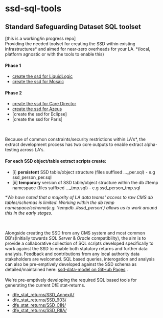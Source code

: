 # ssd-sql-tools
## Standard Safeguarding Dataset SQL toolset

[this is a working/in progress repo]<br>
Providing the needed toolset for creating the SSD within existing infrastructures* and aimed for near-zero overheads for your LA. 
*(local, platform agnostic or with the tools to enable this)

#### Phase 1
- [create the ssd for LiquidLogic](ssd_create_liquid_logic)
- [create the ssd for Mosaic](ssd_create_mosaic)

#### Phase 2
- [create the ssd for Care Director](ssd_create_care_director)
- [create the ssd for Azeus](ssd_create_azeus)
- [create the ssd for Eclipse]
- [create the ssd for Paris]

<br><br>
Because of common constraints/security restrictions within LA's*, the extract development process has two core outputs to enable extract alpha-testing across LA's.
<br>
#### For each SSD object/table extract scripts create:
- [i]  <b>persistent</b> SSD table/object structure (files suffixed ..._per.sql) - e.g ssd_person_per.sql
- [ii] <b>temporary</b> version of SSD table/object structure within the db #temp namespace (files suffixed ..._tmp.sql) - e.g ssd_person_tmp.sql

*<i>We have noted that a majority of LA data teams' access to raw CMS db tables/schemas is limited. Working within the db temp namespace/schema(e.g. 'tempdb..#ssd_person') allows us to work around this in the early stages. </i>

<br><br>
Alongside creating the SSD from any CMS system and most common DB's(Initially towards _SQL Server_ & _Oracle_ compatibility), the aim is to provide a collaborative collection of SQL scripts developed specifically to work against the SSD to enable both statutory returns and further data analysis. Feedback and contributions from any local authority data stakeholders are welcomed.  SQL based queries, interogation and analysis can also be pre-emptively developed against the SSD schema as detailed/maintained here: [ssd-data-model on GitHub Pages](https://data-to-insight.github.io/ssd-data-model/index.html) . 
<br><br>
We're pre-emptively developing the required SQL based tools for generating the current DfE stat-returns. 
- [dfe_stat_returns/SSD_AnnexA/](dfe_stat_returns)
- [dfe_stat_returns/SSD_903/](dfe_stat_returns)
- [dfe_stat_returns/SSD_CIN/](dfe_stat_returns)
- [dfe_stat_returns/SSD_RIIA/](dfe_stat_returns)
